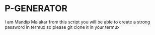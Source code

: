 # P-GENERATOR
I am Mandip Malakar from this script you will be able to create a strong password in termux so please git clone it in your termux 
